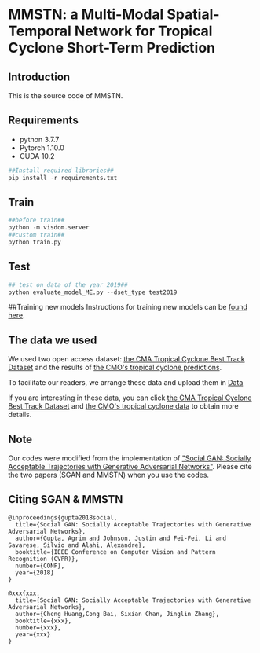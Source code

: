 # MMSTN: a Multi-Modal Spatial-Temporal Network for Tropical Cyclone Short-Term Prediction
## Introduction
This is the source code of MMSTN.
## Requirements 
* python 3.7.7
* Pytorch 1.10.0
* CUDA 10.2
```python
##Install required libraries##
pip install -r requirements.txt
```
## Train
```python
##before train##
python -m visdom.server
##custom train##
python train.py
```
## Test
```python
## test on data of the year 2019##
python evaluate_model_ME.py --dset_type test2019
```
##Training new models
Instructions for training new models can be [found here](https://github.com/Zjut-MultimediaPlus/MMSTN/blob/main/TRAINING.md).

## The data we used
We used two open access dataset: [the CMA Tropical Cyclone Best Track Dataset](https://tcdata.typhoon.org.cn/en/zjljsjj_sm.html) 
and the results of [the CMO's tropical cyclone predictions](http://typhoon.nmc.cn/web.html).

To facilitate our readers, we arrange these data and upload them in [Data](https://github.com/Zjut-MultimediaPlus/MMSTN/tree/main/Data)

If you are interesting in these data, you can click [the CMA Tropical Cyclone Best Track Dataset](https://tcdata.typhoon.org.cn/en/zjljsjj_sm.html) and
[the CMO's tropical cyclone data](http://typhoon.nmc.cn/web.html) to obtain more details. 



## Note
Our codes were modified from the implementation of ["Social GAN: Socially Acceptable Trajectories with Generative Adversarial Networks"](https://github.com/agrimgupta92/sgan). Please cite the two papers (SGAN and MMSTN) when you use the codes.
## Citing SGAN & MMSTN
```
@inproceedings{gupta2018social,
  title={Social GAN: Socially Acceptable Trajectories with Generative Adversarial Networks},
  author={Gupta, Agrim and Johnson, Justin and Fei-Fei, Li and Savarese, Silvio and Alahi, Alexandre},
  booktitle={IEEE Conference on Computer Vision and Pattern Recognition (CVPR)},
  number={CONF},
  year={2018}
}
```

```
@xxx{xxx,
  title={Social GAN: Socially Acceptable Trajectories with Generative Adversarial Networks},
  author={Cheng Huang,Cong Bai, Sixian Chan, Jinglin Zhang},
  booktitle={xxx},
  number={xxx},
  year={xxx}
}
```
